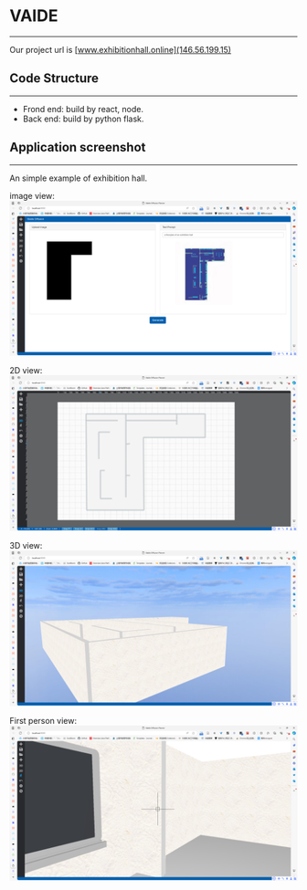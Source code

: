 # VAIDE

---

Our project url is [www.exhibitionhall.online](146.56.199.15)

## Code Structure

---
- Frond end: build by react, node.
- Back end: build by python flask.

## Application screenshot

---
An simple example of exhibition hall.

image view:
![示例图片](screenshot/Snipaste_2024-06-10_00-25-21.png)

2D view:
![示例图片](screenshot/Snipaste_2024-06-10_00-14-04.png)

3D view:
![示例图片](screenshot/Snipaste_2024-06-10_00-15-37.png)

First person view:
![示例图片](screenshot/Snipaste_2024-06-10_00-16-55.png)

